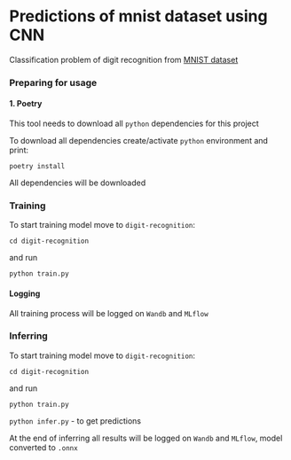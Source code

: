 # Predictions of mnist dataset using CNN

Classification problem of digit recognition from [MNIST dataset](https://pytorch.org/vision/0.15/generated/torchvision.datasets.MNIST.html)

### Preparing for usage

#### 1. Poetry

This tool needs to download all `python` dependencies for this project

To download all dependencies create/activate `python` environment and print:
```shell
poetry install
```
All dependencies will be downloaded

### Training
To start training model move to `digit-recognition`:
```shell
cd digit-recognition
```
and run
```shell
python train.py
```

#### Logging

All training process will be logged on `Wandb` and `MLflow`

### Inferring

To start training model move to `digit-recognition`:
```shell
cd digit-recognition
```
and run
```shell
python train.py
```

`python infer.py` - to get predictions

At the end of inferring all results will be logged on `Wandb` and `MLflow`,
model converted to `.onnx`
